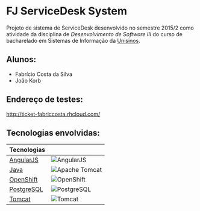 # FJ ServiceDesk System
Projeto de sistema de ServiceDesk desenvolvido no semestre 2015/2 como atividade da disciplina de _Desenvolvimento de Software III_ do curso de  bacharelado em Sistemas de Informação da [Unisinos](http://www.unisinos.br/).

## Alunos:
* Fabrício Costa da Silva
* João Korb
 
## Endereço de testes:
http://ticket-fabriccosta.rhcloud.com/

## Tecnologias envolvidas:
|Tecnologias||
-----------|-----
[AngularJS](https://angularjs.org/)|![AngularJS](https://angularjs.org/img/AngularJS-large.png)
[Java](http://www.oracle.com/br/java/overview/index.html)|![Apache Tomcat](https://upload.wikimedia.org/wikipedia/en/8/88/Java_logo.png)
[OpenShift](https://www.openshift.com/)|![OpenShift](https://upload.wikimedia.org/wikipedia/en/3/3a/OpenShift-LogoType.svg)
[PostgreSQL](http://www.postgresql.org/)|![PostgreSQL](https://wiki.postgresql.org/images/3/30/PostgreSQL_logo.3colors.120x120.png)
[Tomcat](http://tomcat.apache.org/)|![Tomcat](https://upload.wikimedia.org/wikipedia/commons/7/7b/Tomcat-logo.svg)
